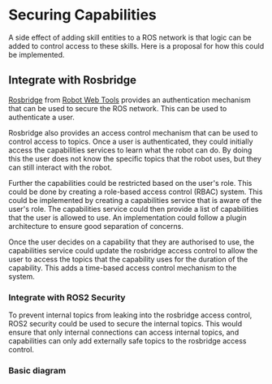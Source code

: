 # Securing Capabilities

A side effect of adding skill entities to a ROS network is that logic can be added to control access to these skills. Here is a proposal for how this could be implemented.

## Integrate with Rosbridge

[Rosbridge](https://github.com/RobotWebTools/rosbridge_suite) from [Robot Web Tools](https://robot) provides an authentication mechanism that can be used to secure the ROS network. This can be used to authenticate a user.

Rosbridge also provides an access control mechanism that can be used to control access to topics. Once a user is authenticated, they could initially access the capabilities services to learn what the robot can do. By doing this the user does not know the specific topics that the robot uses, but they can still interact with the robot.

Further the capabilities could be restricted based on the user's role. This could be done by creating a role-based access control (RBAC) system. This could be implemented by creating a capabilities service that is aware of the user's role. The capabilities service could then provide a list of capabilities that the user is allowed to use. An implementation could follow a plugin architecture to ensure good separation of concerns.

Once the user decides on a capability that they are authorised to use, the capabilities service could update the rosbridge access control to allow the user to access the topics that the capability uses for the duration of the capability. This adds a time-based access control mechanism to the system.

### Integrate with ROS2 Security

To prevent internal topics from leaking into the rosbridge access control, ROS2 security could be used to secure the internal topics. This would ensure that only internal connections can access internal topics, and capabilities can only add externally safe topics to the rosbridge access control.

### Basic diagram
